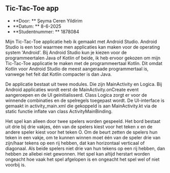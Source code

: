 ## Tic-Tac-Toe app

* **Door: ** Şeyma Ceren Yildirim
* **Datum: ** 8-6-2025
* **Studentnummer: ** 1878084

Mijn Tic-Tac-Toe applicatie heb ik gemaakt met Android Studio. Android Studio is een tool waarmee men applicaties kan maken voor de operating system 'Android'. 
Bij Android Studio kun je kiezen voor de programmeertalen Java of Kotlin of beide, ik heb ervoor gekozen om mijn Tic-Tac-Toe applicatie te maken met de programmeertaal Kotlin. 
Dit omdat Kotlin voor Android Studio de meest aangeraade programmertaal is, vanwege het feit dat Kotlin compacter is dan Java.

De applicatie bestaat uit twee modules. Die zijn MainActivity en Logica. Bij Android applicaties wordt eerst de MainActivity.onCreate event aangeroepen en de UI geinitialisserd.
Class Logica zorgt er voor de winnende combinaties en de spelregels toegepast wordt. De UI-interface is gemaakt in activity_main.xml die gekoppeld is aan MainActivity.kt via de static functie inflate van class ActivityMainBinding. 

Het spel kan alleen door twee spelers worden gespeeld. Het bord bestaat uit drie bij drie vakjes, één van de spelers kiest voor het teken x en de andere speler kiest voor het teken O. Om de beurt zetten de spelers hun teken in een vakje,
om te kunnen winnen moet één van de speler drie van zijn/haar tekens op een rij hebben, dat kan horizontaal verticaal of diagonaal. Als beide spelers niet drie van hun tekens op een rij hebben, dan hebben ze allebei niet gewonnen.
Het spel kan altijd herstart worden ongeacht hoe vaak het spel afgelopen is en ongeacht het spel wel of niet voorbij is. 
